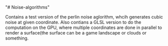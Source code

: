 "# Noise-algorithms" 

Contains a test version of the perlin noise aglorithm, whcih generates cubic noise at given coordinate. 
Also contians a GLSL version to do the computation on the GPU, where multiple coordinates are done in parallel to render a surface(the surface can be a game landscape or clouds or something.
